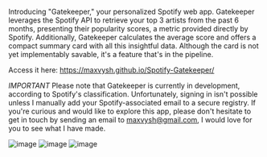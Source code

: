 Introducing "Gatekeeper," your personalized Spotify web app. Gatekeeper leverages the Spotify API to retrieve your top 3 artists from the past 6 months, presenting their popularity scores, a metric provided directly by Spotify. Additionally, Gatekeeper calculates the average score and offers a compact summary card with all this insightful data. Although the card is not yet implementably savable, it's a feature that's in the pipeline.

Access it here: https://maxvysh.github.io/Spotify-Gatekeeper/

*IMPORTANT*
Please note that Gatekeeper is currently in development, according to Spotify's classification. Unfortunately, signing in isn't possible unless I manually add your Spotify-associated email to a secure registry. If you're curious and would like to explore this app, please don't hesitate to get in touch by sending an email to maxvysh@gmail.com, I would love for you to see what I have made. 

![image](https://github.com/maxvysh/maxvysh.github.io/assets/45989000/6d5f7316-dd94-46c0-85bd-33a314b46d75)
![image](https://github.com/maxvysh/maxvysh.github.io/assets/45989000/a45b1ec8-7e17-4254-876f-96effe669481)
![image](https://github.com/maxvysh/maxvysh.github.io/assets/45989000/b7f5337a-7f96-4e34-8c55-2bb318b134dc)
